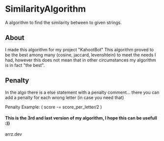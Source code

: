 # SimilarityAlgorithm
A algorithm to find the similarity between to given strings.


## About
I made this algorithm for my project "KahootBot"  This algorithm proved to be the best among many (cosine, jaccard, levenshtein) to meet the needs I had, however this does not mean that in other circumstances my algorithm is in fact "the best".

## Penalty
In the algo there is a else statement with a penalty comment... there you can add a penalty for each wrong letter (in case you need that)

Penalty Example: ( score -= score_per_letter/2 )

#### This is the 3rd and last version of my algorithm, I hope this can be usefull :))




arrz.dev
